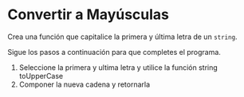 # Convertir a Mayúsculas

Crea una función que capitalice la primera y última letra de un `string`.

Sigue los pasos a continuación para que completes el programa.

1. Seleccione la primera y ultima letra y utilice la función string toUpperCase
2. Componer la nueva cadena y retornarla
